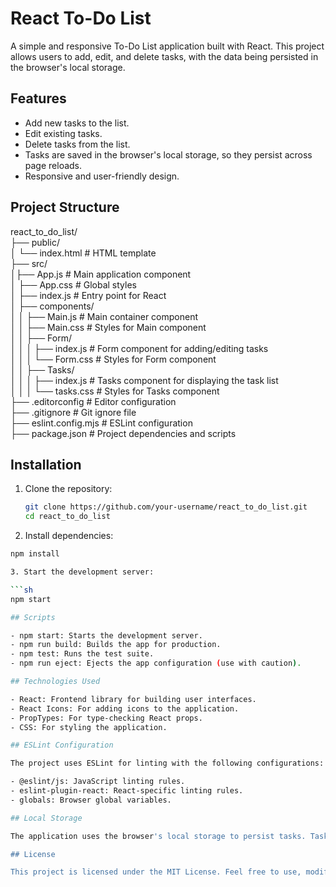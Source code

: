 # React To-Do List

A simple and responsive To-Do List application built with React. This project allows users to add, edit, and delete tasks, with the data being persisted in the browser's local storage.

## Features

- Add new tasks to the list.
- Edit existing tasks.
- Delete tasks from the list.
- Tasks are saved in the browser's local storage, so they persist across page reloads.
- Responsive and user-friendly design.

## Project Structure

react_to_do_list/<br>
├── public/<br>
│ └── index.html # HTML template<br>
├── src/<br>
│├── App.js # Main application component<br>
│ ├── App.css # Global styles<br>
│ ├── index.js # Entry point for React<br>
│ ├── components/<br>
│ │ ├── Main.js # Main container component<br>
│ │ ├── Main.css # Styles for Main component<br>
│ │ ├── Form/<br>
│ │ │ ├── index.js # Form component for adding/editing tasks<br>
│ │ │ └── Form.css # Styles for Form component<br>
│ │ ├── Tasks/<br>
│ │ │ ├── index.js # Tasks component for displaying the task list<br>
│ │ │ └── tasks.css # Styles for Tasks component<br>
├── .editorconfig # Editor configuration<br>
├── .gitignore # Git ignore file<br>
├── eslint.config.mjs # ESLint configuration<br>
├── package.json # Project dependencies and scripts<br>

## Installation

1. Clone the repository:

   ```sh
   git clone https://github.com/your-username/react_to_do_list.git
   cd react_to_do_list

2. Install dependencies:

  ```sh
  npm install

3. Start the development server:

  ```sh
  npm start

## Scripts

- npm start: Starts the development server.
- npm run build: Builds the app for production.
- npm test: Runs the test suite.
- npm run eject: Ejects the app configuration (use with caution).

## Technologies Used

- React: Frontend library for building user interfaces.
- React Icons: For adding icons to the application.
- PropTypes: For type-checking React props.
- CSS: For styling the application.

## ESLint Configuration

The project uses ESLint for linting with the following configurations:

- @eslint/js: JavaScript linting rules.
- eslint-plugin-react: React-specific linting rules.
- globals: Browser global variables.

## Local Storage

The application uses the browser's local storage to persist tasks. Tasks are saved automatically whenever they are added, edited, or deleted.

## License

This project is licensed under the MIT License. Feel free to use, modify, and distribute it as needed.
